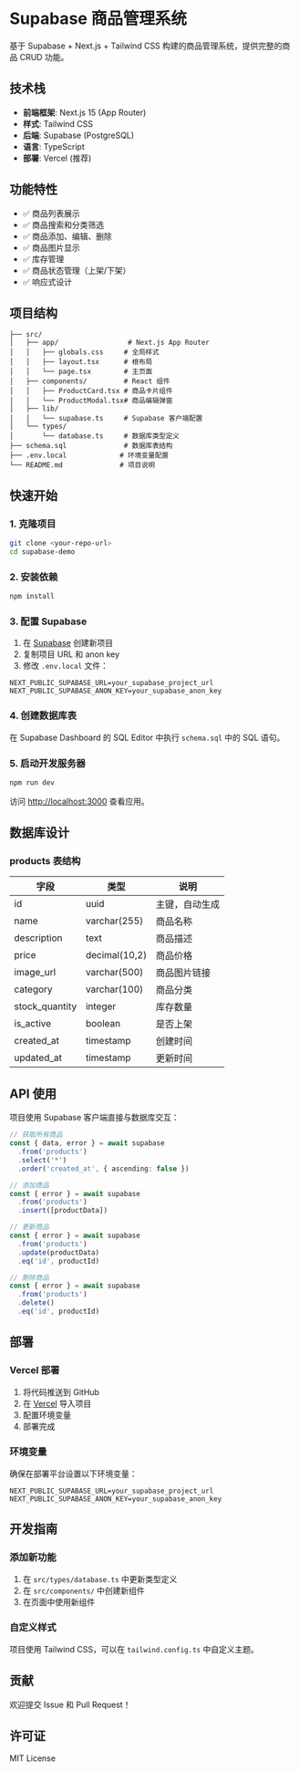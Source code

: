 # Supabase 商品管理系统

基于 Supabase + Next.js + Tailwind CSS 构建的商品管理系统，提供完整的商品 CRUD 功能。

## 技术栈

- **前端框架**: Next.js 15 (App Router)
- **样式**: Tailwind CSS
- **后端**: Supabase (PostgreSQL)
- **语言**: TypeScript
- **部署**: Vercel (推荐)

## 功能特性

- ✅ 商品列表展示
- ✅ 商品搜索和分类筛选
- ✅ 商品添加、编辑、删除
- ✅ 商品图片显示
- ✅ 库存管理
- ✅ 商品状态管理（上架/下架）
- ✅ 响应式设计

## 项目结构

```
├── src/
│   ├── app/                 # Next.js App Router
│   │   ├── globals.css     # 全局样式
│   │   ├── layout.tsx      # 根布局
│   │   └── page.tsx        # 主页面
│   ├── components/         # React 组件
│   │   ├── ProductCard.tsx # 商品卡片组件
│   │   └── ProductModal.tsx# 商品编辑弹窗
│   ├── lib/
│   │   └── supabase.ts     # Supabase 客户端配置
│   └── types/
│       └── database.ts     # 数据库类型定义
├── schema.sql              # 数据库表结构
├── .env.local             # 环境变量配置
└── README.md              # 项目说明
```

## 快速开始

### 1. 克隆项目

```bash
git clone <your-repo-url>
cd supabase-demo
```

### 2. 安装依赖

```bash
npm install
```

### 3. 配置 Supabase

1. 在 [Supabase](https://supabase.com) 创建新项目
2. 复制项目 URL 和 anon key
3. 修改 `.env.local` 文件：

```env
NEXT_PUBLIC_SUPABASE_URL=your_supabase_project_url
NEXT_PUBLIC_SUPABASE_ANON_KEY=your_supabase_anon_key
```

### 4. 创建数据库表

在 Supabase Dashboard 的 SQL Editor 中执行 `schema.sql` 中的 SQL 语句。

### 5. 启动开发服务器

```bash
npm run dev
```

访问 [http://localhost:3000](http://localhost:3000) 查看应用。

## 数据库设计

### products 表结构

| 字段 | 类型 | 说明 |
|------|------|------|
| id | uuid | 主键，自动生成 |
| name | varchar(255) | 商品名称 |
| description | text | 商品描述 |
| price | decimal(10,2) | 商品价格 |
| image_url | varchar(500) | 商品图片链接 |
| category | varchar(100) | 商品分类 |
| stock_quantity | integer | 库存数量 |
| is_active | boolean | 是否上架 |
| created_at | timestamp | 创建时间 |
| updated_at | timestamp | 更新时间 |

## API 使用

项目使用 Supabase 客户端直接与数据库交互：

```typescript
// 获取所有商品
const { data, error } = await supabase
  .from('products')
  .select('*')
  .order('created_at', { ascending: false })

// 添加商品
const { error } = await supabase
  .from('products')
  .insert([productData])

// 更新商品
const { error } = await supabase
  .from('products')
  .update(productData)
  .eq('id', productId)

// 删除商品
const { error } = await supabase
  .from('products')
  .delete()
  .eq('id', productId)
```

## 部署

### Vercel 部署

1. 将代码推送到 GitHub
2. 在 [Vercel](https://vercel.com) 导入项目
3. 配置环境变量
4. 部署完成

### 环境变量

确保在部署平台设置以下环境变量：

```
NEXT_PUBLIC_SUPABASE_URL=your_supabase_project_url
NEXT_PUBLIC_SUPABASE_ANON_KEY=your_supabase_anon_key
```

## 开发指南

### 添加新功能

1. 在 `src/types/database.ts` 中更新类型定义
2. 在 `src/components/` 中创建新组件
3. 在页面中使用新组件

### 自定义样式

项目使用 Tailwind CSS，可以在 `tailwind.config.ts` 中自定义主题。

## 贡献

欢迎提交 Issue 和 Pull Request！

## 许可证

MIT License